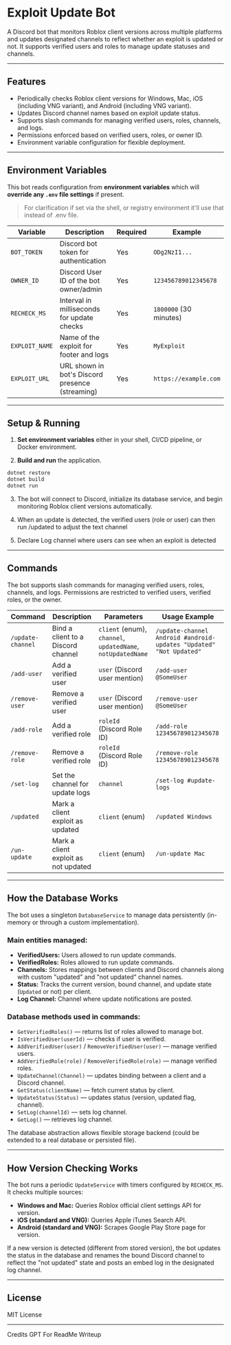 # Exploit Update Bot

A Discord bot that monitors Roblox client versions across multiple platforms and updates designated channels to reflect whether an exploit is updated or not. It supports verified users and roles to manage update statuses and channels.

---

## Features

* Periodically checks Roblox client versions for Windows, Mac, iOS (including VNG variant), and Android (including VNG variant).
* Updates Discord channel names based on exploit update status.
* Supports slash commands for managing verified users, roles, channels, and logs.
* Permissions enforced based on verified users, roles, or owner ID.
* Environment variable configuration for flexible deployment.

---

## Environment Variables

This bot reads configuration from **environment variables** which will **override any `.env` file settings** if present.
> For clarification if set via the shell, or registry environment it'll use that instead of .env file.

| Variable       | Description                                     | Required | Example                |
| -------------- | ----------------------------------------------- | -------- | ---------------------- |
| `BOT_TOKEN`    | Discord bot token for authentication            | Yes      | `ODg2NzI1...`          |
| `OWNER_ID`     | Discord User ID of the bot owner/admin          | Yes      | `123456789012345678`   |
| `RECHECK_MS`   | Interval in milliseconds for update checks      | Yes      | `1800000` (30 minutes) |
| `EXPLOIT_NAME` | Name of the exploit for footer and logs         | Yes      | `MyExploit`            |
| `EXPLOIT_URL`  | URL shown in bot's Discord presence (streaming) | Yes      | `https://example.com`  |

---

## Setup & Running

1. **Set environment variables** either in your shell, CI/CD pipeline, or Docker environment.

2. **Build and run** the application.

```bash
dotnet restore
dotnet build
dotnet run
```

3. The bot will connect to Discord, initialize its database service, and begin monitoring Roblox client versions automatically.

4. When an update is detected, the verified users (role or user) can then run /updated <client> to adjust the text channel

5. Declare Log channel where users can see when an exploit is detected

---

## Commands

The bot supports slash commands for managing verified users, roles, channels, and logs. Permissions are restricted to verified users, verified roles, or the owner.

| Command           | Description                          | Parameters                                                  | Usage Example                                                      |
| ----------------- | ------------------------------------ | ----------------------------------------------------------- | ------------------------------------------------------------------ |
| `/update-channel` | Bind a client to a Discord channel   | `client` (enum), `channel`, `updatedName`, `notUpdatedName` | `/update-channel Android #android-updates "Updated" "Not Updated"` |
| `/add-user`       | Add a verified user                  | `user` (Discord user mention)                               | `/add-user @SomeUser`                                              |
| `/remove-user`    | Remove a verified user               | `user` (Discord user mention)                               | `/remove-user @SomeUser`                                           |
| `/add-role`       | Add a verified role                  | `roleId` (Discord Role ID)                                  | `/add-role 123456789012345678`                                     |
| `/remove-role`    | Remove a verified role               | `roleId` (Discord Role ID)                                  | `/remove-role 123456789012345678`                                  |
| `/set-log`        | Set the channel for update logs      | `channel`                                                   | `/set-log #update-logs`                                            |
| `/updated`        | Mark a client exploit as updated     | `client` (enum)                                             | `/updated Windows`                                                 |
| `/un-update`      | Mark a client exploit as not updated | `client` (enum)                                             | `/un-update Mac`                                                   |

---

## How the Database Works

The bot uses a singleton `DatabaseService` to manage data persistently (in-memory or through a custom implementation).

### Main entities managed:

* **VerifiedUsers:** Users allowed to run update commands.
* **VerifiedRoles:** Roles allowed to run update commands.
* **Channels:** Stores mappings between clients and Discord channels along with custom "updated" and "not updated" channel names.
* **Status:** Tracks the current version, bound channel, and update state (`Updated` or not) per client.
* **Log Channel:** Channel where update notifications are posted.

### Database methods used in commands:

* `GetVerifiedRoles()` — returns list of roles allowed to manage bot.
* `IsVerifiedUser(userId)` — checks if user is verified.
* `AddVerifiedUser(user)` / `RemoveVerifiedUser(user)` — manage verified users.
* `AddVerifiedRole(role)` / `RemoveVerifiedRole(role)` — manage verified roles.
* `UpdateChannel(Channel)` — updates binding between a client and a Discord channel.
* `GetStatus(clientName)` — fetch current status by client.
* `UpdateStatus(Status)` — updates status (version, updated flag, channel).
* `SetLog(channelId)` — sets log channel.
* `GetLog()` — retrieves log channel.

The database abstraction allows flexible storage backend (could be extended to a real database or persisted file).

---

## How Version Checking Works

The bot runs a periodic `UpdateService` with timers configured by `RECHECK_MS`. It checks multiple sources:

* **Windows and Mac:** Queries Roblox official client settings API for version.
* **iOS (standard and VNG):** Queries Apple iTunes Search API.
* **Android (standard and VNG):** Scrapes Google Play Store page for version.

If a new version is detected (different from stored version), the bot updates the status in the database and renames the bound Discord channel to reflect the "not updated" state and posts an embed log in the designated log channel.

---

## License

MIT License

---

Credits GPT For ReadMe Writeup
